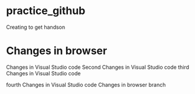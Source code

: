 # practice_github
Creating to get handson

# Changes in browser

Changes in Visual Studio code 
Second Changes in Visual Studio code 
third Changes in Visual Studio code 

fourth Changes in Visual Studio code 
Changes in browser branch

